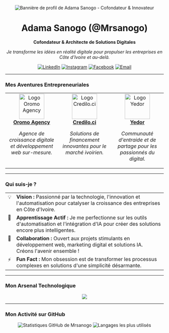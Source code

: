 <p align="center">
  <img src="https://i.imgur.com/xUs1wM2.png" alt="Bannière de profil de Adama Sanogo - Cofondateur & Innovateur"/>
</p>

<div align="center">

# Adama Sanogo (@Mrsanogo)

**Cofondateur & Architecte de Solutions Digitales**

*Je transforme les idées en réalité digitale pour propulser les entreprises en Côte d’Ivoire et au-delà.*

</div>

<!-- Social Media Badges -->
<p align="center">
  <a href="https://www.linkedin.com/in/adama-sanogo-9a1952327/" target="_blank"><img src="https://img.shields.io/badge/LinkedIn-0077B5?style=for-the-badge&logo=linkedin&logoColor=white" alt="LinkedIn"></a>
  <a href="https://www.instagram.com/_adama_sanogo" target="_blank"><img src="https://img.shields.io/badge/Instagram-E4405F?style=for-the-badge&logo=instagram&logoColor=white" alt="Instagram"></a>
  <a href="https://www.facebook.com/motdepass01" target="_blank"><img src="https://img.shields.io/badge/Facebook-1877F2?style=for-the-badge&logo=facebook&logoColor=white" alt="Facebook"></a>
  <a href="mailto:sanogoadama776@tuta.io"><img src="https://img.shields.io/badge/Email-009688?style=for-the-badge&logo=tutanota&logoColor=white" alt="Email"></a>
</p>

---

### Mes Aventures Entrepreneuriales

<table width="100%" border="0" style="border: none;">
<tr style="border: none;">

<td width="33%" valign="top" align="center" style="border: none;">
  <a href="https://www.oromo.agency/" target="_blank">
    <img src="https://res.cloudinary.com/ddofgbxfd/image/upload/w_100,h_100,c_fit,q_100,f_png,dpr_2.0/xuxegykcznkpdsvwdg59" alt="Logo Oromo Agency" width="80"><br/>
    <strong>Oromo Agency</strong>
  </a>
  <p><i>Agence de croissance digitale et développement web sur-mesure.</i></p>
</td>

<td width="33%" valign="top" align="center" style="border: none;">
  <a href="https://credilo.ci/" target="_blank">
    <img src="https://cdn.oromo.agency/credilo.png" alt="Logo Credilo.ci" width="80"><br/>
    <strong>Credilo.ci</strong>
  </a>
  <p><i>Solutions de financement innovantes pour le marché ivoirien.</i></p>
</td>

<td width="33%" valign="top" align="center" style="border: none;">
  <a href="https://www.facebook.com/groups/231030537851701" target="_blank">
    <img src="https://cdn.oromo.agency/yedor.png" alt="Logo Yedor" width="80"><br/>
    <strong>Yedor</strong>
  </a>
  <p><i>Communauté d'entraide et de partage pour les passionnés du digital.</i></p>
</td>

</tr>
</table>

---

### Qui suis-je ?

<table width="100%" border="0" style="border: none;">
<tr style="border: none;">
<td width="5%" valign="top" style="border: none;">💡</td>
<td width="95%" valign="top" style="border: none;"><strong>Vision :</strong> Passionné par la technologie, l'innovation et l'automatisation pour catalyser la croissance des entreprises en Côte d'Ivoire.</td>
</tr>
<tr style="border: none;">
<td width="5%" valign="top" style="border: none;">🌱</td>
<td width="95%" valign="top" style="border: none;"><strong>Apprentissage Actif :</strong> Je me perfectionne sur les outils d'automatisation et l'intégration d'IA pour créer des solutions encore plus intelligentes.</td>
</tr>
<tr style="border: none;">
<td width="5%" valign="top" style="border: none;">🚀</td>
<td width="95%" valign="top" style="border: none;"><strong>Collaboration :</strong> Ouvert aux projets stimulants en développement web, marketing digital et solutions IA. Créons l'avenir ensemble !</td>
</tr>
<tr style="border: none;">
<td width="5%" valign="top" style="border: none;">⚡</td>
<td width="95%" valign="top" style="border: none;"><strong>Fun Fact :</strong> Mon obsession est de transformer les processus complexes en solutions d'une simplicité désarmante.</td>
</tr>
</table>

---

### Mon Arsenal Technologique

<p align="center">
  <a href="https://skillicons.dev">
    <img src="https://skillicons.dev/icons?i=html,css,javascript,typescript,react,vue,tailwind,nodejs,python,django,fastapi,mongodb,postgresql,docker,git,figma,aws&perline=9" />
  </a>
</p>

---

### Mon Activité sur GitHub

<p align="center">
  <img src="https://github-readme-stats.vercel.app/api?username=Mrsanogo&show_icons=true&theme=tokyonight&count_private=true&hide_border=true&card_width=450" alt="Statistiques GitHub de Mrsanogo" />
  <img src="https://github-readme-stats.vercel.app/api/top-langs/?username=Mrsanogo&layout=compact&theme=tokyonight&hide_border=true" alt="Langages les plus utilisés" />
</p>
